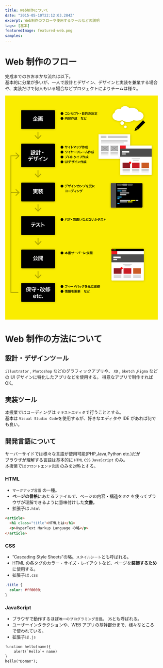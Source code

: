 ```yaml
---
title: Web制作について
date: "2015-05-10T22:12:03.284Z"
excerpt: Web制作のフローや使用するツールなどの説明
tags: [基本]
featuredImage: featured-web.png
samples:
---
```


# Web 制作のフロー

完成までのおおまかな流れは以下。  
基本的に分業が多いが、一人で設計とデザイン、デザインと実装を兼業する場合や、実装だけで何人もいる場合などプロジェクトによりチームは様々。

![Web ページ](./flow.png)

# Web 制作の方法について

## 設計・デザインツール

`illustrator` , `Photoshop` などのグラフィックアプリや、 `XD` , `Sketch` ,`Figma` などの UI デザインに特化したアプリなどを使用する。 得意なアプリで制作すれば OK。

## 実装ツール

本授業ではコーディングは `テキストエディタ`で行うこととする。  
基本は `Visual Studio Code`を使用するが、好きなエディタや IDE があれば何でも良い。

## 開発言語について

サーバーサイドでは様々な言語が使用可能(PHP,Java,Python etc.)だが  
ブラウザが理解する言語は基本的に `HTML` `CSS` `JavaScript` のみ。  
本授業では`フロントエンド言語` のみを対称とする。

### HTML

- `マークアップ言語` の一種。
- **ページの骨格**にあたるファイルで、ページの内容・構造を`タグ` を使ってブラウザが理解できるように意味付けした**文書**。
- 拡張子は`.html`

```html
<article>
  <h1 class="title">HTMLとは</h1>
  <p>HyperText Markup Language の略</p>
</article>
```

### CSS

- ”Cascading Style Sheets”の略。`スタイルシート`とも呼ばれる。
- HTML の各タグのカラー・サイズ・レイアウトなど、ページを**装飾するため**に使用する。
- 拡張子は`.css`

```css
.title {
  color: #ff0000;
}
```

### JavaScript

- ブラウザで動作するほぼ`唯一のプログラミング言語`。 `JS`とも呼ばれる。
- ユーザーインタラクションや、WEB アプリの基幹部分まで、様々なところで使われている。
- 拡張子は`.js`

```JS
function hello(name){
    alert(`Hello`+ name)
}
hello("Doman");
```
